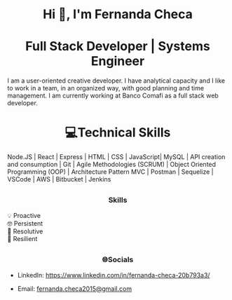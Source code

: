 # <h1 align="center">Hi 👋, I'm Fernanda Checa</h1>
## <h1 align="center">Full Stack Developer | Systems Engineer</h1>

I am a user-oriented creative developer. I have analytical capacity and I like to work in a team, in an organized way, with good planning and time management.
I am currently working at Banco Comafi as a full stack web developer.

## <h1 align="center">💻Technical Skills</h1>

Node.JS | React | Express | HTML | CSS | JavaScript| MySQL | API creation and consumption | Git | Agile Methodologies (SCRUM) | Object Oriented Programming (OOP) | Architecture Pattern MVC | Postman | Sequelize | VSCode | AWS | Bitbucket | Jenkins




## <h3 align="center">Skills</h3>

💡 Proactive<br>
🤓 Persistent<br>
🧩 Resolutive<br>
🤖 Resilient

## <h3 align="center">🌐Socials</h3>

* LinkedIn: https://www.linkedin.com/in/fernanda-checa-20b793a3/

* Email: fernanda.checa2015@gmail.com 

   



